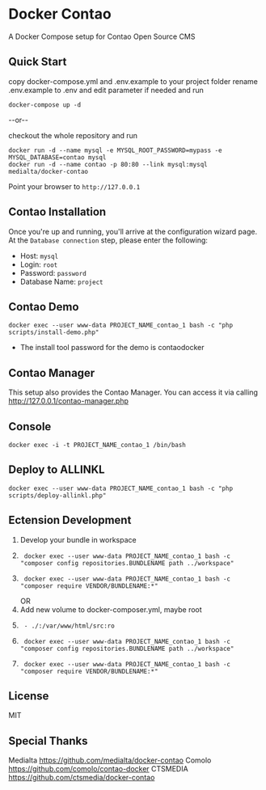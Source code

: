 Docker Contao
===

A Docker Compose setup for Contao Open Source CMS

Quick Start
---

copy docker-compose.yml and .env.example to your project folder
rename .env.example to .env and edit parameter if needed
and run
```
docker-compose up -d
```

--or--

checkout the whole repository
and run
```
docker run -d --name mysql -e MYSQL_ROOT_PASSWORD=mypass -e MYSQL_DATABASE=contao mysql
docker run -d --name contao -p 80:80 --link mysql:mysql medialta/docker-contao
```

Point your browser to `http://127.0.0.1`

Contao Installation
---

Once you're up and running, you'll arrive at the configuration wizard page. At the `Database connection` step, please enter the following:

- Host: `mysql`
- Login: `root`
- Password: `password`
- Database Name: `project`

Contao Demo
---

    docker exec --user www-data PROJECT_NAME_contao_1 bash -c "php scripts/install-demo.php"

* The install tool password for the demo is contaodocker

Contao Manager
---
This setup also provides the Contao Manager. You can access it via calling http://127.0.0.1/contao-manager.php

Console
---

    docker exec -i -t PROJECT_NAME_contao_1 /bin/bash

Deploy to ALLINKL
---

    docker exec --user www-data PROJECT_NAME_contao_1 bash -c "php scripts/deploy-allinkl.php"

Ectension Development
---

1. Develop your bundle in workspace
2.      docker exec --user www-data PROJECT_NAME_contao_1 bash -c "composer config repositories.BUNDLENAME path ../workspace"
3.      docker exec --user www-data PROJECT_NAME_contao_1 bash -c "composer require VENDOR/BUNDLENAME:*"
    OR
1. Add new volume to docker-composer.yml, maybe root
2.      - ./:/var/www/html/src:ro
3.      docker exec --user www-data PROJECT_NAME_contao_1 bash -c "composer config repositories.BUNDLENAME path ../workspace"
4.      docker exec --user www-data PROJECT_NAME_contao_1 bash -c "composer require VENDOR/BUNDLENAME:*"

License
---

MIT

Special Thanks
--------------

Medialta https://github.com/medialta/docker-contao
Comolo https://github.com/comolo/contao-docker
CTSMEDIA https://github.com/ctsmedia/docker-contao

